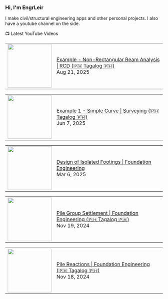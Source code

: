 ### Hi, I'm EngrLeir

I make civil/structural engineering apps and other personal projects. I also have a youtube channel on the side.

📺 Latest YouTube Videos
<!-- YOUTUBE:START --><table><tr><td><a href="https://www.youtube.com/watch?v=Q4ASXnO7eYg"><img width="140px" src="http://img.youtube.com/vi/Q4ASXnO7eYg/maxresdefault.jpg"></a></td>
<td><a href="https://www.youtube.com/watch?v=Q4ASXnO7eYg">Example - Non-Rectangular Beam Analysis | RCD &lpar;🇵🇭 Tagalog 🇵🇭&rpar;</a><br/>Aug 21, 2025</td></tr></table>
<table><tr><td><a href="https://www.youtube.com/watch?v=58U-yXBp7Ik"><img width="140px" src="http://img.youtube.com/vi/58U-yXBp7Ik/maxresdefault.jpg"></a></td>
<td><a href="https://www.youtube.com/watch?v=58U-yXBp7Ik">Example 1 - Simple Curve | Surveying &lpar;🇵🇭 Tagalog 🇵🇭&rpar;</a><br/>Jun 7, 2025</td></tr></table>
<table><tr><td><a href="https://www.youtube.com/watch?v=XhYYdh3L_Ss"><img width="140px" src="http://img.youtube.com/vi/XhYYdh3L_Ss/maxresdefault.jpg"></a></td>
<td><a href="https://www.youtube.com/watch?v=XhYYdh3L_Ss">Design of Isolated Footings | Foundation Engineering</a><br/>Mar 6, 2025</td></tr></table>
<table><tr><td><a href="https://www.youtube.com/watch?v=r9VJTqMyWCE"><img width="140px" src="http://img.youtube.com/vi/r9VJTqMyWCE/maxresdefault.jpg"></a></td>
<td><a href="https://www.youtube.com/watch?v=r9VJTqMyWCE">Pile Group Settlement | Foundation Engineering &lpar;🇵🇭 Tagalog 🇵🇭&rpar;</a><br/>Nov 19, 2024</td></tr></table>
<table><tr><td><a href="https://www.youtube.com/watch?v=Ar1o_tHqdlA"><img width="140px" src="http://img.youtube.com/vi/Ar1o_tHqdlA/maxresdefault.jpg"></a></td>
<td><a href="https://www.youtube.com/watch?v=Ar1o_tHqdlA">Pile Reactions | Foundation Engineering &lpar;🇵🇭 Tagalog 🇵🇭&rpar;</a><br/>Nov 18, 2024</td></tr></table>
<!-- YOUTUBE:END -->